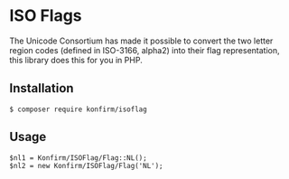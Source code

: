 # ISO Flags
The Unicode Consortium has made it possible to convert the two letter region codes (defined in ISO-3166, alpha2) into their flag representation, this library does this for you in PHP.

## Installation
```
$ composer require konfirm/isoflag
```

## Usage
```
$nl1 = Konfirm/ISOFlag/Flag::NL();
$nl2 = new Konfirm/ISOFlag/Flag('NL');
```